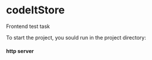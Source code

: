 # codeItStore
Frontend test task

To start the project, you sould run in the project directory:
#### http server

